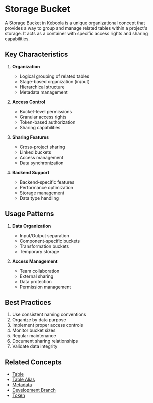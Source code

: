 # Storage Bucket

A Storage Bucket in Keboola is a unique organizational concept that provides a way to group and manage related tables within a project's storage. It acts as a container with specific access rights and sharing capabilities.

## Key Characteristics

1. **Organization**
   - Logical grouping of related tables
   - Stage-based organization (in/out)
   - Hierarchical structure
   - Metadata management

2. **Access Control**
   - Bucket-level permissions
   - Granular access rights
   - Token-based authorization
   - Sharing capabilities

3. **Sharing Features**
   - Cross-project sharing
   - Linked buckets
   - Access management
   - Data synchronization

4. **Backend Support**
   - Backend-specific features
   - Performance optimization
   - Storage management
   - Data type handling

## Usage Patterns

1. **Data Organization**
   - Input/Output separation
   - Component-specific buckets
   - Transformation buckets
   - Temporary storage

2. **Access Management**
   - Team collaboration
   - External sharing
   - Data protection
   - Permission management

## Best Practices

1. Use consistent naming conventions
2. Organize by data purpose
3. Implement proper access controls
4. Monitor bucket sizes
5. Regular maintenance
6. Document sharing relationships
7. Validate data integrity 

## Related Concepts
- [Table](./table.md)
- [Table Alias](./table-alias.md)
- [Metadata](./metadata.md)
- [Development Branch](./development-branch.md)
- [Token](./token.md) 